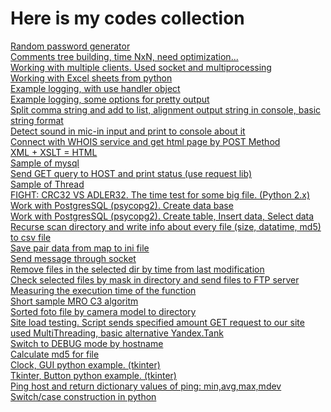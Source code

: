 # Here is my codes collection
<a href="https://github.com/avedensky/quick-python-code-snapshots/blob/master/pass_gen/pass_gen.py">Random password generator</a><br>
<a href="https://github.com/avedensky/quick-python-code-snapshots/blob/master/commets-tree/show_comments_tree_2.py">Comments tree building, time NxN, need optimization...</a><br>
<a href="https://github.com/avedensky/quick-python-code-snapshots/blob/master/socket/server_multiproc.py">Working with multiple clients. Used socket and multiprocessing</a><br>
<a href="https://github.com/avedensky/quick-python-code-snapshots/blob/master/excel/xls_write.py">Working with Excel sheets from python</a><br>
<a href="https://github.com/avedensky/quick-python-code-snapshots/blob/master/logging/log.py">Example logging, with use handler object</a><br>
<a href="https://github.com/avedensky/quick-python-code-snapshots/blob/master/logging/log2Console.py">Example logging, some options for pretty output</a><br>
<a href="https://github.com/avedensky/quick-python-code-snapshots/blob/master/strings/parse_str.py">Split comma string and add to list, alignment output string in console, basic string format</a><br>
<a href="https://github.com/avedensky/quick-python-code-snapshots/blob/master/sound-mic-dectect/detectsound.py">Detect sound in mic-in input and print to console about it</a><br>
<a href="https://github.com/avedensky/quick-python-code-snapshots/blob/master/urllib/urlibpost.py">Connect with WHOIS service and get html page by POST Method</a><br>
<a href="https://github.com/avedensky/quick-python-code-snapshots/blob/master/xml-xslt-html/generatorHTML.py">XML + XSLT = HTML</a><br>
<a href="https://github.com/avedensky/quick-python-code-snapshots/blob/master/mysql/mysql.py">Sample of mysql</a><br>
<a href="https://github.com/avedensky/quick-python-code-snapshots/blob/master/request/checkhostbyget.py">Send GET query to HOST and print status (use request lib)</a><br>
<a href="https://github.com/avedensky/quick-python-code-snapshots/blob/master/thread/threads.py">Sample of Thread</a><br>
<a href="https://github.com/avedensky/quick-python-code-snapshots/blob/master/crc/crc.py">FIGHT: CRC32 VS ADLER32. The time test for some big file. (Python 2.x)</a><br>
<a href="https://github.com/avedensky/quick-python-code-snapshots/blob/master/postgresql/createbd.py">Work with PostgresSQL (psycopg2). Create data base</a><br>
<a href="https://github.com/avedensky/quick-python-code-snapshots/blob/master/postgresql/createtbl_insert_select.py">Work with PostgresSQL (psycopg2). Create table, Insert data, Select data</a><br>
<a href="https://github.com/avedensky/quick-python-code-snapshots/blob/master/dir2csv/dir2csv.py">Recurse scan directory and write info about every file (size, datatime, md5) to csv file</a><br>
<a href="https://github.com/avedensky/quick-python-code-snapshots/blob/master/voc2ini/voc2ini.py">Save pair data from map to ini file</a><br>
<a href="https://github.com/avedensky/quick-python-code-snapshots/blob/master/socket/send2socket.py">Send message through socket</a><br>
<a href="https://github.com/avedensky/quick-python-code-snapshots/blob/master/files_remove/remove_files_by_time.py">Remove files in the selected dir by time from last modification</a><br>
<a href="https://github.com/avedensky/quick-python-code-snapshots/blob/master/ftp/ftp.py">Check selected files by mask in directory and send files to FTP server</a><br>
<a href="https://github.com/avedensky/quick-python-code-snapshots/blob/master/execution_time/execution_time.py">Measuring the execution time of the function</a><br>
<a href="https://github.com/avedensky/quick-python-code-snapshots/blob/master/mro_c3/mro.py">Short sample MRO C3 algoritm</a><br>
<a href="https://github.com/avedensky/quick-python-code-snapshots/blob/master/sort_foto/foto_sort_to_dir.py">Sorted foto file by camera model to directory</a><br>
<a href="https://github.com/avedensky/quick-python-code-snapshots/blob/master/sait_load_testing/stress.py">Site load testing. Script sends specified amount GET request to our site used MultiThreading, basic alternative Yandex.Tank</a><br>
<a href="https://github.com/avedensky/quick-python-code-snapshots/blob/master/hostname/get_hostname.py">Switch to DEBUG mode by hostname</a><br>
<a href="https://github.com/avedensky/quick-python-code-snapshots/blob/master/md5/md5filesum.py">Calculate md5 for file</a><br>
<a href="https://github.com/avedensky/quick-python-code-snapshots/blob/master/tkinter/clock.py">Clock, GUI python example. (tkinter)</a><br>
<a href="https://github.com/avedensky/quick-python-code-snapshots/blob/master/tkinter/button.py">Tkinter, Button python example. (tkinter)</a><br>
<a href="https://github.com/avedensky/quick-python-code-snapshots/blob/master/ping/ping_values.py">Ping host and return dictionary values of ping: min,avg,max,mdev</a><br>
<a href="https://github.com/avedensky/quick-python-code-snapshots/blob/master/switch/switch_case.py">Switch/case construction in python</a><br>

